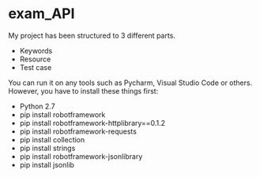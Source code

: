 # exam_API

My project has been structured to 3 different parts.  
 - Keywords    
 - Resource    
 - Test case

You can run it on any tools such as Pycharm, Visual Studio Code or others. 
However, you have to install these things first:   
   - Python 2.7   
   - pip install robotframework    
   - pip install robotframework-httplibrary==0.1.2   
   - pip install robotframework-requests
   - pip install collection
   - pip install strings
   - pip install robotframework-jsonlibrary
   - pip install jsonlib
